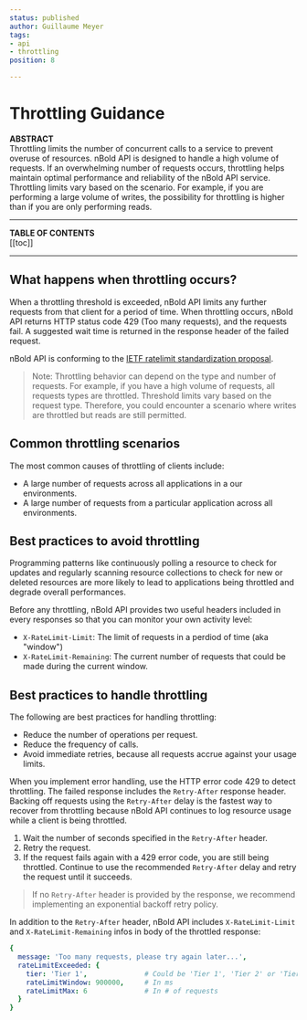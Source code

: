 ```yaml
---
status: published
author: Guillaume Meyer
tags:
- api
- throttling
position: 8

---
```

# Throttling Guidance

**ABSTRACT**  
Throttling limits the number of concurrent calls to a service to prevent overuse of resources. nBold API is designed to handle a high volume of requests. If an overwhelming number of requests occurs, throttling helps maintain optimal performance and reliability of the nBold API service.  
Throttling limits vary based on the scenario. For example, if you are performing a large volume of writes, the possibility for throttling is higher than if you are only performing reads.

---

**TABLE OF CONTENTS**  
[[toc]]

---

## What happens when throttling occurs?

When a throttling threshold is exceeded, nBold API limits any further requests from that client for a period of time. When throttling occurs, nBold API returns HTTP status code 429 (Too many requests), and the requests fail. A suggested wait time is returned in the response header of the failed request.  

nBold API is conforming to the [IETF ratelimit standardization proposal](https://tools.ietf.org/id/draft-polli-ratelimit-headers-01.html).

> Note: Throttling behavior can depend on the type and number of requests. For example, if you have a high volume of requests, all requests types are throttled. Threshold limits vary based on the request type. Therefore, you could encounter a scenario where writes are throttled but reads are still permitted.

## Common throttling scenarios

The most common causes of throttling of clients include:
- A large number of requests across all applications in a our environments.
- A large number of requests from a particular application across all environments.

## Best practices to avoid throttling

Programming patterns like continuously polling a resource to check for updates and regularly scanning resource collections to check for new or deleted resources are more likely to lead to applications being throttled and degrade overall performances.

Before any throttling, nBold API provides two useful headers included in every responses so that you can monitor your own activity level:
- `X-RateLimit-Limit`: The limit of requests in a perdiod of time (aka "window")
- `X-RateLimit-Remaining`: The current number of requests that could be made during the current window.

## Best practices to handle throttling

The following are best practices for handling throttling:

- Reduce the number of operations per request.
- Reduce the frequency of calls.
- Avoid immediate retries, because all requests accrue against your usage limits.

When you implement error handling, use the HTTP error code 429 to detect throttling. The failed response includes the `Retry-After` response header. Backing off requests using the `Retry-After` delay is the fastest way to recover from throttling because nBold API continues to log resource usage while a client is being throttled.

1. Wait the number of seconds specified in the `Retry-After` header.
2. Retry the request.
3. If the request fails again with a 429 error code, you are still being throttled. Continue to use the recommended `Retry-After` delay and retry the request until it succeeds.

> If no `Retry-After` header is provided by the response, we recommend implementing an exponential backoff retry policy.

In addition to the `Retry-After` header, nBold API includes `X-RateLimit-Limit` and `X-RateLimit-Remaining` infos in body of the  throttled response:
```yaml
{
  message: 'Too many requests, please try again later...',
  rateLimitExceeded: {
    tier: 'Tier 1',              # Could be 'Tier 1', 'Tier 2' or 'Tier 3'
    rateLimitWindow: 900000,     # In ms
    rateLimitMax: 6              # In # of requests
  }
}
```

